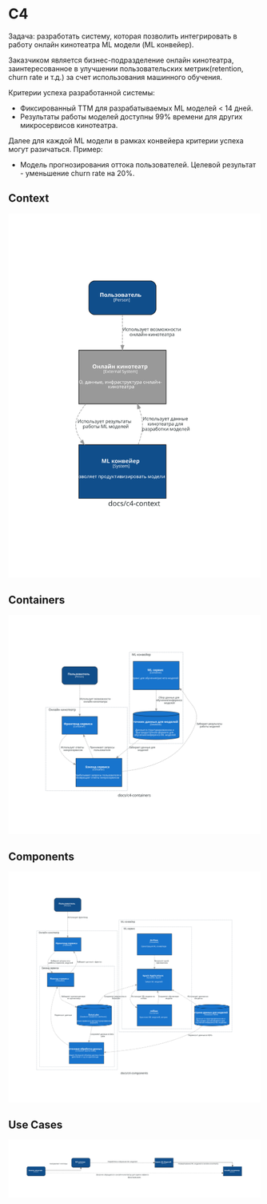 # C4
Задача: разработать систему, которая позволить интегрировать в работу онлайн кинотеатра ML модели (ML конвейер).

Заказчиком является бизнес-подразделение онлайн кинотеатра, заинтересованное в улучшении пользовательских метрик(retention, churn rate и т.д.) за счет использования машинного обучения. 

Критерии успеха разработанной системы:
- Фиксированный TTM для разрабатываемых ML моделей < 14 дней.
- Результаты работы моделей доступны 99% времени для других микросервисов кинотеатра.

Далее для каждой ML модели в рамках конвейера критерии успеха могут разичаться. Пример:
- Модель прогнозирования оттока пользователей. Целевой результат - уменьшение churn rate на 20%.

## Context

![](c4-context.svg)

## Containers

![](c4-containers.svg)

## Components

![](c4-components.svg)

## Use Cases

![](usecases.svg)
